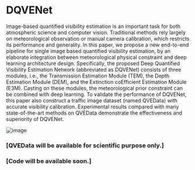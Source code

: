 # DQVENet

Image-based quantified visibility estimation is an important task for both atmospheric science and computer vision. Traditional methods rely largely on meteorological observation or manual camera calibration, which restricts its performance and generality. In this paper, we propose a new end-to-end pipeline for single image based quantified visibility estimation, by an elaborate integration between meteorological physical constraint and deep learning architecture design. Specifically, the proposed Deep Quantified Visibility Estimation Network (abbreviated as DQVENet) consists of three modules, i.e., the Transmission Estimation Module (TEM), the Depth Estimation Module (DEM), and the Extinction coEfficient Estimation Module (E3M). Casting on these modules, the meteorological prior constraint can be combined with deep learning. To validate the performance of DQVENet, this paper also construct a traffic image dataset (named QVEData) with accurate visibility calibration. Experimental results compared with many state-of-the-art methods on QVEData demonstrate the effectiveness and superiority of DQVENet.

![image](https://user-images.githubusercontent.com/7878040/203505832-88e88990-18ae-4924-aeb2-9527963970a8.png)

### [QVEData will be available for scientific purpose only.]

### [Code will be available soon.]
